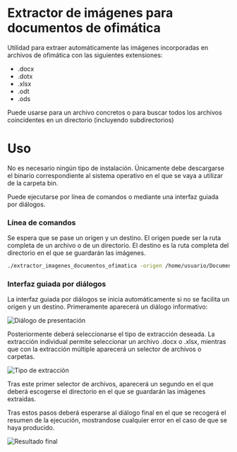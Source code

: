 # Extractor de imágenes para documentos de ofimática
Utilidad para extraer automáticamente las imágenes incorporadas en archivos de ofimática con las siguientes extensiones:
- .docx
- .dotx
- .xlsx
- .odt
- .ods

Puede usarse para un archivo concretos o para buscar todos los archivos coincidentes en un directorio (incluyendo subdirectorios)

# Uso
No es necesario ningún tipo de instalación. Únicamente debe descargarse el binario correspondiente al sistema operativo en el que se vaya a utilizar de la carpeta bin.

Puede ejecutarse por línea de comandos o mediante una interfaz guiada por diálogos.

### Línea de comandos
Se espera que se pase un origen y un destino. El origen puede ser la ruta completa de un archivo o de un directorio. El destino es la ruta completa del directorio en el que se guardarán las imágenes.
```bash
./extractor_imagenes_documentos_ofimatica -origen /home/usuario/Documentos/archivosOfimatica/ -destino /home/usuario/Documentos/archivosOfimatica/imagenes
```

### Interfaz guiada por diálogos
La interfaz guiada por diálogos se inicia automáticamente si no se facilita un origen y un destino. Primeramente aparecerá un diálogo informativo:

![Diálogo de presentación](https://i.imgur.com/HhE12iF.png)

Posteriormente deberá seleccionarse el tipo de extracción deseada. La extracción individual permite seleccionar un archivo .docx o .xlsx, mientras que con la extracción múltiple aparecerá un selector de archivos o carpetas.

![Tipo de extracción](https://i.imgur.com/FxOwTeX.png) 

Tras este primer selector de archivos, aparecerá un segundo en el que deberá escogerse el directorio en el que se guardarán las imágenes extraidas.

Tras estos pasos deberá esperarse al diálogo final en el que se recogerá el resumen de la ejecución, mostrandose cualquier error en el caso de que se haya producido.

![Resultado final](https://i.imgur.com/Sr1RbBw.png)
